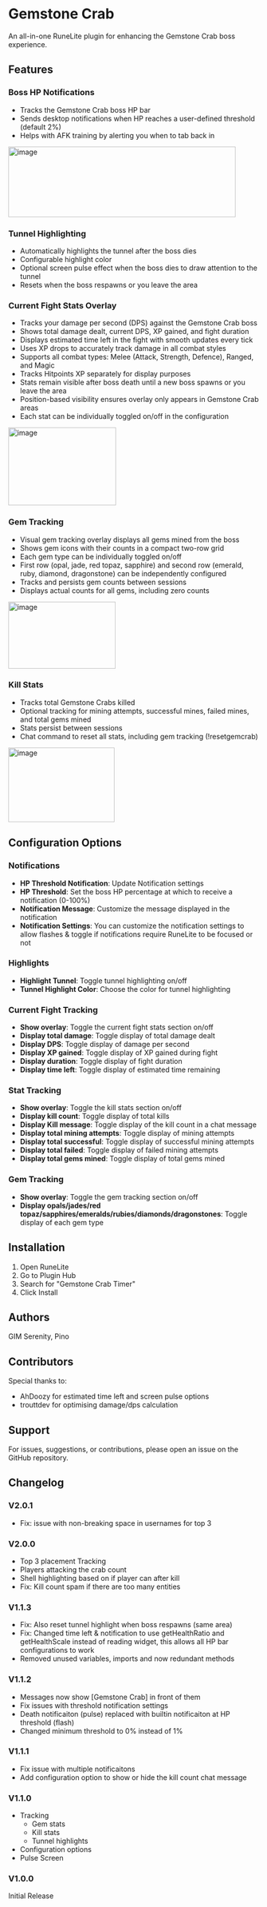 # Gemstone Crab

An all-in-one RuneLite plugin for enhancing the Gemstone Crab boss experience.

## Features

### Boss HP Notifications
- Tracks the Gemstone Crab boss HP bar
- Sends desktop notifications when HP reaches a user-defined threshold (default 2%)
- Helps with AFK training by alerting you when to tab back in
  
<img width="456" height="141" alt="image" src="https://github.com/user-attachments/assets/643c11c6-a8c2-4f6e-8ecc-f76d18dde7b3" />

### Tunnel Highlighting
- Automatically highlights the tunnel after the boss dies
- Configurable highlight color
- Optional screen pulse effect when the boss dies to draw attention to the tunnel
- Resets when the boss respawns or you leave the area

### Current Fight Stats Overlay
- Tracks your damage per second (DPS) against the Gemstone Crab boss
- Shows total damage dealt, current DPS, XP gained, and fight duration
- Displays estimated time left in the fight with smooth updates every tick
- Uses XP drops to accurately track damage in all combat styles
- Supports all combat types: Melee (Attack, Strength, Defence), Ranged, and Magic
- Tracks Hitpoints XP separately for display purposes
- Stats remain visible after boss death until a new boss spawns or you leave the area
- Position-based visibility ensures overlay only appears in Gemstone Crab areas
- Each stat can be individually toggled on/off in the configuration

<img width="216" height="156" alt="image" src="https://github.com/user-attachments/assets/4d5446b8-5853-4737-a7fb-258b843822e9" />

### Gem Tracking
- Visual gem tracking overlay displays all gems mined from the boss
- Shows gem icons with their counts in a compact two-row grid
- Each gem type can be individually toggled on/off
- First row (opal, jade, red topaz, sapphire) and second row (emerald, ruby, diamond, dragonstone) can be independently configured
- Tracks and persists gem counts between sessions
- Displays actual counts for all gems, including zero counts

<img width="215" height="134" alt="image" src="https://github.com/user-attachments/assets/21b32805-0a17-48b5-ad79-765181547a20" />

### Kill Stats
- Tracks total Gemstone Crabs killed
- Optional tracking for mining attempts, successful mines, failed mines, and total gems mined
- Stats persist between sessions
- Chat command to reset all stats, including gem tracking (!resetgemcrab)

<img width="213" height="149" alt="image" src="https://github.com/user-attachments/assets/7a27de20-5309-4dd8-9647-88e11f44711c" />

## Configuration Options

### Notifications
- **HP Threshold Notification**: Update Notification settings
- **HP Threshold**: Set the boss HP percentage at which to receive a notification (0-100%)
- **Notification Message**: Customize the message displayed in the notification
- **Notification Settings**: You can customize the notification settings to allow flashes & toggle if notifications require RuneLite to be focused or not

### Highlights
- **Highlight Tunnel**: Toggle tunnel highlighting on/off
- **Tunnel Highlight Color**: Choose the color for tunnel highlighting

### Current Fight Tracking
- **Show overlay**: Toggle the current fight stats section on/off
- **Display total damage**: Toggle display of total damage dealt
- **Display DPS**: Toggle display of damage per second
- **Display XP gained**: Toggle display of XP gained during fight
- **Display duration**: Toggle display of fight duration
- **Display time left**: Toggle display of estimated time remaining

### Stat Tracking
- **Show overlay**: Toggle the kill stats section on/off
- **Display kill count**: Toggle display of total kills
- **Display Kill message**: Toggle display of the kill count in a chat message
- **Display total mining attempts**: Toggle display of mining attempts
- **Display total successful**: Toggle display of successful mining attempts
- **Display total failed**: Toggle display of failed mining attempts
- **Display total gems mined**: Toggle display of total gems mined

### Gem Tracking
- **Show overlay**: Toggle the gem tracking section on/off
- **Display opals/jades/red topaz/sapphires/emeralds/rubies/diamonds/dragonstones**: Toggle display of each gem type

## Installation

1. Open RuneLite
2. Go to Plugin Hub
3. Search for "Gemstone Crab Timer"
4. Click Install

## Authors

GIM Serenity, Pino

## Contributors

Special thanks to: 
- AhDoozy for estimated time left and screen pulse options
- trouttdev for optimising damage/dps calculation

## Support

For issues, suggestions, or contributions, please open an issue on the GitHub repository.

## Changelog

### V2.0.1
- Fix: issue with non-breaking space in usernames for top 3

### V2.0.0
- Top 3 placement Tracking
- Players attacking the crab count
- Shell highlighting based on if player can after kill
- Fix: Kill count spam if there are too many entities

### V1.1.3
- Fix: Also reset tunnel highlight when boss respawns (same area)
- Fix: Changed time left & notification to use getHealthRatio and getHealthScale instead of reading widget, this allows all HP bar configurations to work
- Removed unused variables, imports and now redundant methods

### V1.1.2
- Messages now show [Gemstone Crab] in front of them
- Fix issues with threshold notification settings
- Death notificaiton (pulse) replaced with builtin notificaiton at HP threshold (flash)
- Changed minimum threshold to 0% instead of 1%

### V1.1.1
- Fix issue with multiple notificaitons
- Add configuration option to show or hide the kill count chat message

### V1.1.0
- Tracking
    - Gem stats
    - Kill stats 
    - Tunnel highlights
- Configuration options
- Pulse Screen

### V1.0.0
Initial Release
